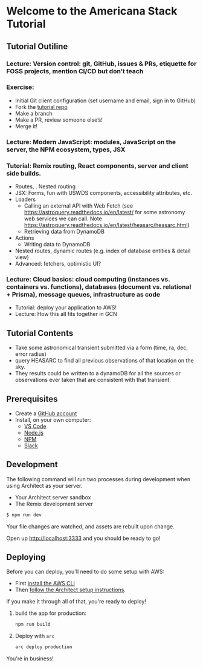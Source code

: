 # Welcome to the Americana Stack Tutorial

## Tutorial Outiline
### Lecture: Version control: git, GitHub, issues & PRs, etiquette for FOSS projects, mention CI/CD but don’t teach
### Exercise:
   - Initial Git client configuration (set username and email, sign in to GitHub)
   - Fork the [tutorial repo](https://github.com/nasa-gcn/americana-stack-tutorial)
   - Make a branch
   - Make a PR, review someone else’s!
   - Merge it!
### Lecture: Modern JavaScript: modules, JavaScript on the server, the NPM ecosystem, types, JSX
### Tutorial: Remix routing, React components, server and client side builds.
   - Routes, <Link>. Nested routing
   - JSX: Forms, fun with USWDS components, accessibility attributes, etc.
   - Loaders
      - Calling an external API with Web Fetch (see https://astroquery.readthedocs.io/en/latest/ for some astronomy web services we can call. Note https://astroquery.readthedocs.io/en/latest/heasarc/heasarc.html)
      - Retrieving data from DynamoDB
   - Actions
      - Writing data to DynamoDB
   - Nested routes, dynamic routes (e.g. index of database entities & detail view)
   - Advanced: fetchers, optimistic UI?
### Lecture: Cloud basics: cloud computing (instances vs. containers vs. functions), databases (document vs. relational + Prisma), message queues, infrastructure as code
- Tutorial: deploy your application to AWS!
- Lecture: How this all fits together in GCN

## Tutorial Contents
- Take some astronomical transient submitted via a form (time, ra, dec, error radius)
- query HEASARC to find all previous observations of that location on the sky.
- They results could be written to a dynamoDB for all the sources or observations ever taken that are consistent with that transient.


## Prerequisites

- Create a [GitHub account](https://github.com)
- Install, on your own computer:
   - [VS Code](https://code.visualstudio.com/download)
   - [Node.js](https://nodejs.org/en/download)
   - [NPM](https://docs.npmjs.com/downloading-and-installing-node-js-and-npm)
   - [Slack](https://slack.com/downloads/)

## Development

The following command will run two processes during development when using Architect as your server.

- Your Architect server sandbox
- The Remix development server

```sh
$ npm run dev
```

Your file changes are watched, and assets are rebuilt upon change.

Open up [http://localhost:3333](http://localhost:3333) and you should be ready to go!


## Deploying

Before you can deploy, you'll need to do some setup with AWS:

- First [install the AWS CLI](https://docs.aws.amazon.com/cli/latest/userguide/install-cliv2.html)
- Then [follow the Architect setup instructions](https://arc.codes/docs/en/guides/get-started/detailed-aws-setup).

If you make it through all of that, you're ready to deploy!

1. build the app for production:

   ```sh
   npm run build
   ```

2. Deploy with `arc`

   ```sh
   arc deploy production
   ```

You're in business!
